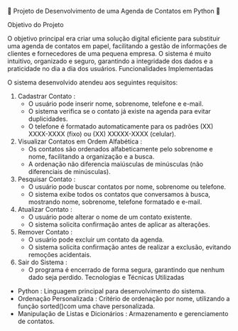 🚀 Projeto de Desenvolvimento de uma Agenda de Contatos em Python 🚀

Objetivo do Projeto

O objetivo principal era criar uma solução digital eficiente para substituir uma agenda de contatos em papel, facilitando a gestão de informações de clientes e fornecedores de uma pequena empresa. O sistema é muito intuitivo, organizado e seguro, garantindo a integridade dos dados e a praticidade no dia a dia dos usuários.
Funcionalidades Implementadas

O sistema desenvolvido atendeu aos seguintes requisitos:
1. Cadastrar Contato :
    * O usuário pode inserir nome, sobrenome, telefone e e-mail.
    * O sistema verifica se o contato já existe na agenda para evitar duplicidades.
    * O telefone é formatado automaticamente para os padrões (XX) XXXX-XXXX (fixo) ou (XX) XXXXX-XXXX (celular).
2. Visualizar Contatos em Ordem Alfabética :
    * Os contatos são ordenados alfabeticamente pelo sobrenome e nome, facilitando a organização e a busca.
    * A ordenação não diferencia maiúsculas de minúsculas (não diferenciais de minúsculas).
3. Pesquisar Contato :
    * O usuário pode buscar contatos por nome, sobrenome ou telefone.
    * O sistema exibe todos os contatos que conversamos à busca, mostrando nome, sobrenome, telefone formatado e e-mail.
4. Atualizar Contato :
    * O usuário pode alterar o nome de um contato existente.
    * O sistema solicita confirmação antes de aplicar as alterações.
5. Remover Contato :
    * O usuário pode excluir um contato da agenda.
    * O sistema solicita confirmação antes de realizar a exclusão, evitando remoções acidentais.
6. Sair do Sistema :
    * O programa é encerrado de forma segura, garantindo que nenhum dado seja perdido.
Tecnologias e Técnicas Utilizadas

* Python : Linguagem principal para desenvolvimento do sistema.
* Ordenação Personalizada : Critério de ordenação por nome, utilizando a função sorted()com uma chave personalizada.
* Manipulação de Listas e Dicionários : Armazenamento e gerenciamento de contatos.
